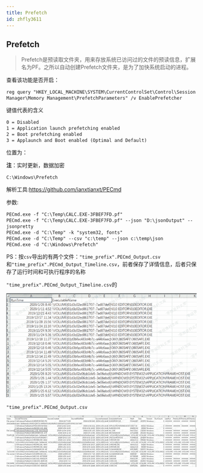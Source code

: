 ```yaml
---
title: Prefetch
id: zhfly3611
---
```


## Prefetch

> Prefetch是预读取文件夹，用来存放系统已访问过的文件的预读信息，扩展名为PF。之所以自动创建Prefetch文件夹，是为了加快系统启动的进程。

查看该功能是否开启：

```
reg query "HKEY_LOCAL_MACHINE\SYSTEM\CurrentControlSet\Control\Session Manager\Memory Management\PrefetchParameters" /v EnablePrefetcher 
```

键值代表的含义

```
0 = Disabled
1 = Application launch prefetching enabled
2 = Boot prefetching enabled
3 = Applaunch and Boot enabled (Optimal and Default) 
```

位置为：

**注**：实时更新，数据加密

```
C:\Windows\Prefetch 
```

解析工具:https://github.com/ianxtianxt/PECmd

参数:

```
PECmd.exe -f "C:\Temp\CALC.EXE-3FBEF7FD.pf"
PECmd.exe -f "C:\Temp\CALC.EXE-3FBEF7FD.pf" --json "D:\jsonOutput" --jsonpretty
PECmd.exe -d "C:\Temp" -k "system32, fonts"
PECmd.exe -d "C:\Temp" --csv "c:\temp" --json c:\temp\json
PECmd.exe -d "C:\Windows\Prefetch" 
```

PS：按`csv`导出的有两个文件：`"time_prefix".PECmd_Output.csv`和`"time_prefix".PECmd_Output_Timeline.csv`，前者保存了详情信息，后者只保存了运行时间和可执行程序的名称

`"time_prefix".PECmd_Output_Timeline.csv`的

![image](../img/c7a5640e86784c91f37df0a365b0bce2.png)

`"time_prefix".PECmd_Output.csv`

![image](../img/10a18c50f151eee8eedfbe329500a240.png)